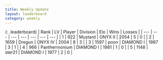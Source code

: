 ```yaml
---
title: Weekly Update
layout: leaderboard
category: weekly
---
```


{: .leaderboard}
| Rank | LV | Player | Division | Elo | Wins | Losses |
| --- | --- | --- | --- | --- | --- | --- |
| <span data-change="7">1</span> | 922 | <span title="ID: 611082">Mustard</span> | ONYX II | <span data-change="-287">2054</span> | <span data-change="-196">5</span> | <span data-change="-115">0</span> |
| <span data-change="3">2</span> | 1659 | <span title="ID: 337810">Dregun</span> | ONYX IV | <span data-change="-344">2004</span> | <span data-change="-151">8</span> | <span data-change="-49">3</span> |
| <span data-change="-1">3</span> | 1597 | <span title="ID: 540690">poon</span> | DIAMOND I | <span data-change="-385">1987</span> | <span data-change="-345">3</span> | <span data-change="-145">1</span> |
| <span data-change="0">4</span> | 966 | <span title="ID: 154837">Panthermonium</span> | DIAMOND I | <span data-change="-367">1981</span> | <span data-change="-115">1</span> | <span data-change="-23">0</span> |
| <span data-change="5">5</span> | 1148 | <span title="ID: 652474">ster21</span> | DIAMOND I | <span data-change="-359">1977</span> | <span data-change="-232">2</span> | <span data-change="-104">0</span> |
